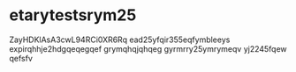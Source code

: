 # etarytestsrym25
ZayHDKlAsA3cwL94RCi0XR6Rq
ead25yfqir355eqfymbleeys
expirqhhje2hdgqeqegqef
grymqhqjqhqeg
gyrmrry25ymrymeqv
yj2245fqew
qefsfv
